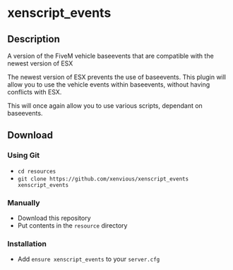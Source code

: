 # xenscript_events

## Description

A version of the FiveM vehicle baseevents that are compatible with the newest version of ESX

The newest version of ESX prevents the use of baseevents. This plugin will allow you to use the vehicle events within baseevents, without having conflicts with ESX.

This will once again allow you to use various scripts, dependant on baseevents.

## Download 
### Using Git
- `cd resources`
- `git clone https://github.com/xenvious/xenscript_events xenscript_events`

### Manually
 - Download this repository
 - Put contents in the `resource` directory

### Installation
- Add `ensure xenscript_events` to your `server.cfg`
